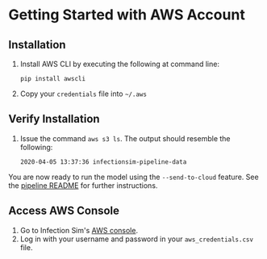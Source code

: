 # Getting Started with AWS Account

## Installation

1. Install AWS CLI by executing the following at command line:

    `pip install awscli`
    
2. Copy your `credentials` file into `~/.aws`

## Verify Installation

1. Issue the command `aws s3 ls`. The output should resemble the following:

    `2020-04-05 13:37:36 infectionsim-pipeline-data`

You are now ready to run the model using the `--send-to-cloud` feature. See the [pipeline README](README_PIPELINE.md) for further instructions.

## Access AWS Console

1. Go to Infection Sim's [AWS console](https://infection-sim.signin.aws.amazon.com/console).
2. Log in with your username and password in your `aws_credentials.csv` file.
